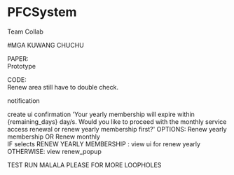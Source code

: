 # PFCSystem
Team Collab

#MGA KUWANG CHUCHU

PAPER: <br />
Prototype <br />



CODE: <br />
Renew area still have to double check. <br/> 

notification <br/>

create ui confirmation 'Your yearly membership will expire within {remaining_days} day/s. Would you like to proceed with the monthly service access renewal or renew yearly membership first?' OPTIONS: Renew yearly membership OR Renew monthly <br/>
IF selects RENEW YEARLY MEMBERSHIP : view ui for renew yearly <br/>
OTHERWISE: view renew_popup <br/>

TEST RUN MALALA PLEASE FOR MORE LOOPHOLES<br/>
<br/>


